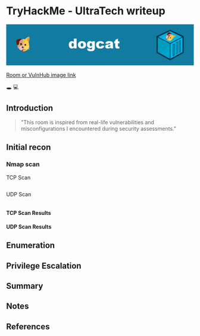 # TryHackMe - UltraTech writeup 

![Header image](/Images/dogcat_header.png)

[Room or VulnHub image link](https://127.0.0.1)

:hole: :computer:

## Introduction 

> "This room is inspired from real-life vulnerabilities and misconfigurations I encountered during security assessments."

## Initial recon

### Nmap scan

TCP Scan
```

```

UDP Scan
```

```

#### TCP Scan Results
#### UDP Scan Results

## Enumeration
## Privilege Escalation
## Summary

## Notes
## References